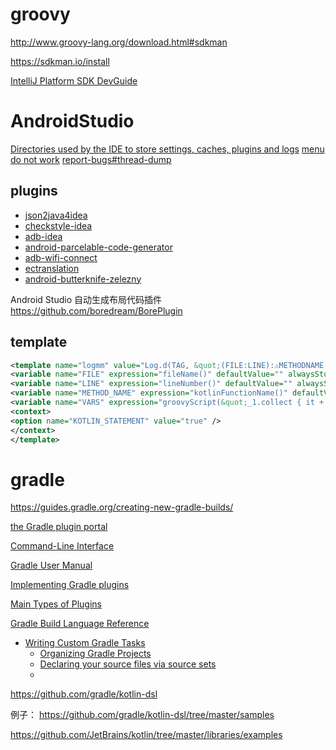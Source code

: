 # groovy
http://www.groovy-lang.org/download.html#sdkman

https://sdkman.io/install

[IntelliJ Platform SDK DevGuide](http://www.jetbrains.org/intellij/sdk/docs/tutorials/build_system/prerequisites.html)


# AndroidStudio

[Directories used by the IDE to store settings, caches, plugins and logs](https://intellij-support.jetbrains.com/hc/en-us/articles/206544519)
[menu do not work](https://issuetracker.google.com/issues/79161145)
[report-bugs#thread-dump](https://developer.android.com/studio/report-bugs#thread-dump)

## plugins

* [json2java4idea](https://plugins.jetbrains.com/plugin/9577-json2java4idea)
* [checkstyle-idea](https://plugins.jetbrains.com/plugin/1065-checkstyle-idea)
* [adb-idea](https://plugins.jetbrains.com/plugin/7380-adb-idea)
* [android-parcelable-code-generator](https://plugins.jetbrains.com/plugin/7332-android-parcelable-code-generator)
* [adb-wifi-connect](https://plugins.jetbrains.com/plugin/9717-adb-wifi-connect)
* [ectranslation](https://plugins.jetbrains.com/plugin/8469-ectranslation)
* [android-butterknife-zelezny](https://plugins.jetbrains.com/plugin/7369-android-butterknife-zelezny)

Android Studio 自动生成布局代码插件
https://github.com/boredream/BorePlugin



	
## template

```xml
<template name="logmm" value="Log.d(TAG, &quot;(FILE:LINE):⚠️️METHODNAME VARS️&quot;)END" description="logutils" toReformat="false" toShortenFQNames="true">
<variable name="FILE" expression="fileName()" defaultValue="" alwaysStopAt="false" />
<variable name="LINE" expression="lineNumber()" defaultValue="" alwaysStopAt="false" />
<variable name="METHOD_NAME" expression="kotlinFunctionName()" defaultValue="" alwaysStopAt="false" />
<variable name="VARS" expression="groovyScript(&quot;_1.collect { it + ' = [ $' + it + ' ]'}.join(', ')&quot;, functionParameters())" defaultValue="" alwaysStopAt="false" />
<context>
<option name="KOTLIN_STATEMENT" value="true" />
</context>
</template>
```


# gradle

https://guides.gradle.org/creating-new-gradle-builds/

[the Gradle plugin portal](https://plugins.gradle.org/?_ga=2.177622956.886457711.1524110253-343016227.1522122506)

[Command-Line Interface](https://docs.gradle.org/4.6/userguide/command_line_interface.html?_ga=2.256845826.886457711.1524110253-343016227.1522122506)

[Gradle User Manual](https://docs.gradle.org/4.10-rc-2/userguide/userguide.html)

[Implementing Gradle plugins](https://guides.gradle.org/implementing-gradle-plugins/)

[Main Types of Plugins](http://www.jetbrains.org/intellij/sdk/docs/basics/types_of_plugins.html)

[Gradle Build Language Reference
](https://docs.gradle.org/4.10-rc-2/dsl/)



* [Writing Custom Gradle Tasks](https://guides.gradle.org/writing-gradle-tasks/)
    * [Organizing Gradle Projects](https://docs.gradle.org/current/userguide/organizing_gradle_projects.html)
    * [Declaring your source files via source sets](https://docs.gradle.org/current/userguide/building_java_projects.html#sec:java_source_sets)
    * 


https://github.com/gradle/kotlin-dsl

例子：
https://github.com/gradle/kotlin-dsl/tree/master/samples

https://github.com/JetBrains/kotlin/tree/master/libraries/examples

